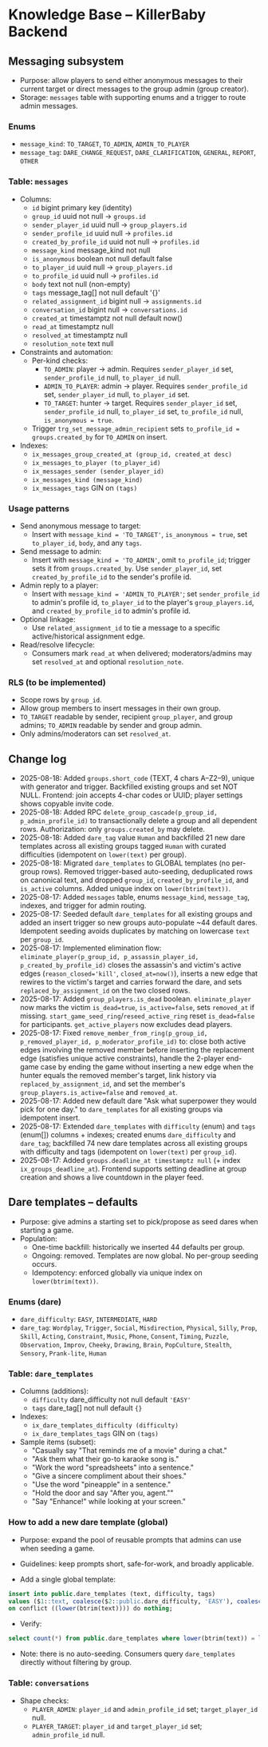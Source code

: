 # Knowledge Base – KillerBaby Backend

## Messaging subsystem

- Purpose: allow players to send either anonymous messages to their current target or direct messages to the group admin (group creator).
- Storage: `messages` table with supporting enums and a trigger to route admin messages.

### Enums
- `message_kind`: `TO_TARGET`, `TO_ADMIN`, `ADMIN_TO_PLAYER`
- `message_tag`: `DARE_CHANGE_REQUEST`, `DARE_CLARIFICATION`, `GENERAL`, `REPORT`, `OTHER`

### Table: `messages`
- Columns:
  - `id` bigint primary key (identity)
  - `group_id` uuid not null → `groups.id`
  - `sender_player_id` uuid null → `group_players.id`
  - `sender_profile_id` uuid null → `profiles.id`
  - `created_by_profile_id` uuid not null → `profiles.id`
  - `message_kind` message_kind not null
  - `is_anonymous` boolean not null default false
  - `to_player_id` uuid null → `group_players.id`
  - `to_profile_id` uuid null → `profiles.id`
  - `body` text not null (non-empty)
  - `tags` message_tag[] not null default '{}'
  - `related_assignment_id` bigint null → `assignments.id`
  - `conversation_id` bigint null → `conversations.id`
  - `created_at` timestamptz not null default now()
  - `read_at` timestamptz null
  - `resolved_at` timestamptz null
  - `resolution_note` text null
- Constraints and automation:
  - Per-kind checks:
    - `TO_ADMIN`: player → admin. Requires `sender_player_id` set, `sender_profile_id` null, `to_player_id` null.
    - `ADMIN_TO_PLAYER`: admin → player. Requires `sender_profile_id` set, `sender_player_id` null, `to_player_id` set.
    - `TO_TARGET`: hunter → target. Requires `sender_player_id` set, `sender_profile_id` null, `to_player_id` set, `to_profile_id` null, `is_anonymous = true`.
  - Trigger `trg_set_message_admin_recipient` sets `to_profile_id = groups.created_by` for `TO_ADMIN` on insert.
- Indexes:
  - `ix_messages_group_created_at (group_id, created_at desc)`
  - `ix_messages_to_player (to_player_id)`
  - `ix_messages_sender (sender_player_id)`
  - `ix_messages_kind (message_kind)`
  - `ix_messages_tags` GIN on `(tags)`

### Usage patterns
- Send anonymous message to target:
  - Insert with `message_kind = 'TO_TARGET'`, `is_anonymous = true`, set `to_player_id`, `body`, and any `tags`.
- Send message to admin:
  - Insert with `message_kind = 'TO_ADMIN'`, omit `to_profile_id`; trigger sets it from `groups.created_by`. Use `sender_player_id`, set `created_by_profile_id` to the sender's profile id.
- Admin reply to a player:
  - Insert with `message_kind = 'ADMIN_TO_PLAYER'`; set `sender_profile_id` to admin's profile id, `to_player_id` to the player's `group_players.id`, and `created_by_profile_id` to admin's profile id.
- Optional linkage:
  - Use `related_assignment_id` to tie a message to a specific active/historical assignment edge.
- Read/resolve lifecycle:
  - Consumers mark `read_at` when delivered; moderators/admins may set `resolved_at` and optional `resolution_note`.

### RLS (to be implemented)
- Scope rows by `group_id`.
- Allow group members to insert messages in their own group.
- `TO_TARGET` readable by sender, recipient `group_player`, and group admins; `TO_ADMIN` readable by sender and group admin.
- Only admins/moderators can set `resolved_at`.

## Change log
- 2025-08-18: Added `groups.short_code` (TEXT, 4 chars A–Z2–9), unique with generator and trigger. Backfilled existing groups and set NOT NULL. Frontend: join accepts 4-char codes or UUID; player settings shows copyable invite code.
- 2025-08-18: Added RPC `delete_group_cascade(p_group_id, p_admin_profile_id)` to transactionally delete a group and all dependent rows. Authorization: only `groups.created_by` may delete.
- 2025-08-18: Added `dare_tag` value `Human` and backfilled 21 new dare templates across all existing groups tagged `Human` with curated difficulties (idempotent on `lower(text)` per group).
- 2025-08-18: Migrated `dare_templates` to GLOBAL templates (no per-group rows). Removed trigger-based auto-seeding, deduplicated rows on canonical text, and dropped `group_id`, `created_by_profile_id`, and `is_active` columns. Added unique index on `lower(btrim(text))`.
- 2025-08-17: Added `messages` table, enums `message_kind`, `message_tag`, indexes, and trigger for admin routing.
- 2025-08-17: Seeded default `dare_templates` for all existing groups and added an insert trigger so new groups auto-populate ~44 default dares. Idempotent seeding avoids duplicates by matching on lowercase `text` per `group_id`.
- 2025-08-17: Implemented elimination flow: `eliminate_player(p_group_id, p_assassin_player_id, p_created_by_profile_id)` closes the assassin's and victim's active edges (`reason_closed='kill'`, `closed_at=now()`), inserts a new edge that rewires to the victim's target and carries forward the dare, and sets `replaced_by_assignment_id` on the two closed rows.
- 2025-08-17: Added `group_players.is_dead` boolean. `eliminate_player` now marks the victim `is_dead=true`, `is_active=false`, sets `removed_at` if missing. `start_game_seed_ring`/`reseed_active_ring` reset `is_dead=false` for participants. `get_active_players` now excludes dead players.
- 2025-08-17: Fixed `remove_member_from_ring(p_group_id, p_removed_player_id, p_moderator_profile_id)` to: close both active edges involving the removed member before inserting the replacement edge (satisfies unique active constraints), handle the 2-player end-game case by ending the game without inserting a new edge when the hunter equals the removed member's target, link history via `replaced_by_assignment_id`, and set the member's `group_players.is_active=false` and `removed_at`.
- 2025-08-17: Added new default dare "Ask what superpower they would pick for one day." to `dare_templates` for all existing groups via idempotent insert.
- 2025-08-17: Extended `dare_templates` with `difficulty` (enum) and `tags` (enum[]) columns + indexes; created enums `dare_difficulty` and `dare_tag`; backfilled 74 new dare templates across all existing groups with difficulty and tags (idempotent on `lower(text)` per `group_id`).
- 2025-08-17: Added `groups.deadline_at timestamptz null` (+ index `ix_groups_deadline_at`). Frontend supports setting deadline at group creation and shows a live countdown in the player feed.

## Dare templates – defaults

- Purpose: give admins a starting set to pick/propose as seed dares when starting a game.
- Population:
  - One-time backfill: historically we inserted 44 defaults per group.
  - Ongoing: removed. Templates are now global. No per-group seeding occurs.
  - Idempotency: enforced globally via unique index on `lower(btrim(text))`.

### Enums (dare)

- `dare_difficulty`: `EASY`, `INTERMEDIATE`, `HARD`
- `dare_tag`: `Wordplay`, `Trigger`, `Social`, `Misdirection`, `Physical`, `Silly`, `Prop`, `Skill`, `Acting`, `Constraint`, `Music`, `Phone`, `Consent`, `Timing`, `Puzzle`, `Observation`, `Improv`, `Cheeky`, `Drawing`, `Brain`, `PopCulture`, `Stealth`, `Sensory`, `Prank-lite`, `Human`

### Table: `dare_templates`

- Columns (additions):
  - `difficulty` dare_difficulty not null default `'EASY'`
  - `tags` dare_tag[] not null default `{}`
- Indexes:
  - `ix_dare_templates_difficulty (difficulty)`
  - `ix_dare_templates_tags` GIN on `(tags)`
- Sample items (subset):
  - "Casually say \"That reminds me of a movie\" during a chat."
  - "Ask them what their go-to karaoke song is."
  - "Work the word \"spreadsheets\" into a sentence."
  - "Give a sincere compliment about their shoes."
  - "Use the word \"pineapple\" in a sentence."
  - "Hold the door and say \"After you, agent.\""
  - "Say \"Enhance!\" while looking at your screen."

### How to add a new dare template (global)

- Purpose: expand the pool of reusable prompts that admins can use when seeding a game.
- Guidelines: keep prompts short, safe-for-work, and broadly applicable.

- Add a single global template:

```sql
insert into public.dare_templates (text, difficulty, tags)
values ($1::text, coalesce($2::public.dare_difficulty, 'EASY'), coalesce($3::public.dare_tag[], '{}'))
on conflict ((lower(btrim(text)))) do nothing;
```

- Verify:

```sql
select count(*) from public.dare_templates where lower(btrim(text)) = lower(btrim($1));
```

- Note: there is no auto-seeding. Consumers query `dare_templates` directly without filtering by group.

### Table: `conversations`
- Shape checks:
  - `PLAYER_ADMIN`: `player_id` and `admin_profile_id` set; `target_player_id` null.
  - `PLAYER_TARGET`: `player_id` and `target_player_id` set; `admin_profile_id` null.

